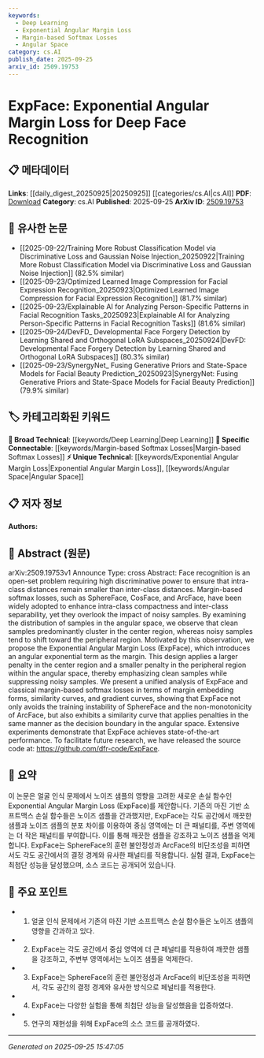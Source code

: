 ```yaml
---
keywords:
  - Deep Learning
  - Exponential Angular Margin Loss
  - Margin-based Softmax Losses
  - Angular Space
category: cs.AI
publish_date: 2025-09-25
arxiv_id: 2509.19753
---
```


<!-- KEYWORD_LINKING_METADATA:
{
  "processed_timestamp": "2025-09-25T15:47:05.746161",
  "vocabulary_version": "1.0",
  "selected_keywords": [
    "Deep Learning",
    "Exponential Angular Margin Loss",
    "Margin-based Softmax Losses",
    "Angular Space"
  ],
  "rejected_keywords": [],
  "similarity_scores": {
    "Deep Learning": 0.75,
    "Exponential Angular Margin Loss": 0.8,
    "Margin-based Softmax Losses": 0.78,
    "Angular Space": 0.72
  },
  "extraction_method": "AI_prompt_based",
  "budget_applied": true,
  "candidates_json": {
    "candidates": [
      {
        "surface": "Deep Face Recognition",
        "canonical": "Deep Learning",
        "aliases": [
          "Deep Face Recognition"
        ],
        "category": "broad_technical",
        "rationale": "Deep Face Recognition is a specific application of Deep Learning, which is a broad technical category.",
        "novelty_score": 0.45,
        "connectivity_score": 0.9,
        "specificity_score": 0.6,
        "link_intent_score": 0.75
      },
      {
        "surface": "Exponential Angular Margin Loss",
        "canonical": "Exponential Angular Margin Loss",
        "aliases": [
          "ExpFace"
        ],
        "category": "unique_technical",
        "rationale": "This is a novel loss function introduced in the paper, providing a unique technical concept for linking.",
        "novelty_score": 0.85,
        "connectivity_score": 0.65,
        "specificity_score": 0.9,
        "link_intent_score": 0.8
      },
      {
        "surface": "Margin-based Softmax Losses",
        "canonical": "Margin-based Softmax Losses",
        "aliases": [
          "SphereFace",
          "CosFace",
          "ArcFace"
        ],
        "category": "specific_connectable",
        "rationale": "These are well-known methods in face recognition, providing strong connectivity for related research.",
        "novelty_score": 0.5,
        "connectivity_score": 0.85,
        "specificity_score": 0.7,
        "link_intent_score": 0.78
      },
      {
        "surface": "Angular Space",
        "canonical": "Angular Space",
        "aliases": [],
        "category": "unique_technical",
        "rationale": "Angular Space is a specific concept used in the paper to describe the distribution of samples, important for understanding the proposed method.",
        "novelty_score": 0.7,
        "connectivity_score": 0.6,
        "specificity_score": 0.8,
        "link_intent_score": 0.72
      }
    ],
    "ban_list_suggestions": [
      "state-of-the-art",
      "source code",
      "training instability"
    ]
  },
  "decisions": [
    {
      "candidate_surface": "Deep Face Recognition",
      "resolved_canonical": "Deep Learning",
      "decision": "linked",
      "scores": {
        "novelty": 0.45,
        "connectivity": 0.9,
        "specificity": 0.6,
        "link_intent": 0.75
      }
    },
    {
      "candidate_surface": "Exponential Angular Margin Loss",
      "resolved_canonical": "Exponential Angular Margin Loss",
      "decision": "linked",
      "scores": {
        "novelty": 0.85,
        "connectivity": 0.65,
        "specificity": 0.9,
        "link_intent": 0.8
      }
    },
    {
      "candidate_surface": "Margin-based Softmax Losses",
      "resolved_canonical": "Margin-based Softmax Losses",
      "decision": "linked",
      "scores": {
        "novelty": 0.5,
        "connectivity": 0.85,
        "specificity": 0.7,
        "link_intent": 0.78
      }
    },
    {
      "candidate_surface": "Angular Space",
      "resolved_canonical": "Angular Space",
      "decision": "linked",
      "scores": {
        "novelty": 0.7,
        "connectivity": 0.6,
        "specificity": 0.8,
        "link_intent": 0.72
      }
    }
  ]
}
-->

# ExpFace: Exponential Angular Margin Loss for Deep Face Recognition

## 📋 메타데이터

**Links**: [[daily_digest_20250925|20250925]] [[categories/cs.AI|cs.AI]]
**PDF**: [Download](https://arxiv.org/pdf/2509.19753.pdf)
**Category**: cs.AI
**Published**: 2025-09-25
**ArXiv ID**: [2509.19753](https://arxiv.org/abs/2509.19753)

## 🔗 유사한 논문
- [[2025-09-22/Training More Robust Classification Model via Discriminative Loss and Gaussian Noise Injection_20250922|Training More Robust Classification Model via Discriminative Loss and Gaussian Noise Injection]] (82.5% similar)
- [[2025-09-23/Optimized Learned Image Compression for Facial Expression Recognition_20250923|Optimized Learned Image Compression for Facial Expression Recognition]] (81.7% similar)
- [[2025-09-23/Explainable AI for Analyzing Person-Specific Patterns in Facial Recognition Tasks_20250923|Explainable AI for Analyzing Person-Specific Patterns in Facial Recognition Tasks]] (81.6% similar)
- [[2025-09-24/DevFD_ Developmental Face Forgery Detection by Learning Shared and Orthogonal LoRA Subspaces_20250924|DevFD: Developmental Face Forgery Detection by Learning Shared and Orthogonal LoRA Subspaces]] (80.3% similar)
- [[2025-09-23/SynergyNet_ Fusing Generative Priors and State-Space Models for Facial Beauty Prediction_20250923|SynergyNet: Fusing Generative Priors and State-Space Models for Facial Beauty Prediction]] (79.9% similar)

## 🏷️ 카테고리화된 키워드
**🧠 Broad Technical**: [[keywords/Deep Learning|Deep Learning]]
**🔗 Specific Connectable**: [[keywords/Margin-based Softmax Losses|Margin-based Softmax Losses]]
**⚡ Unique Technical**: [[keywords/Exponential Angular Margin Loss|Exponential Angular Margin Loss]], [[keywords/Angular Space|Angular Space]]

## 📋 저자 정보

**Authors:** 

## 📄 Abstract (원문)

arXiv:2509.19753v1 Announce Type: cross 
Abstract: Face recognition is an open-set problem requiring high discriminative power to ensure that intra-class distances remain smaller than inter-class distances. Margin-based softmax losses, such as SphereFace, CosFace, and ArcFace, have been widely adopted to enhance intra-class compactness and inter-class separability, yet they overlook the impact of noisy samples. By examining the distribution of samples in the angular space, we observe that clean samples predominantly cluster in the center region, whereas noisy samples tend to shift toward the peripheral region. Motivated by this observation, we propose the Exponential Angular Margin Loss (ExpFace), which introduces an angular exponential term as the margin. This design applies a larger penalty in the center region and a smaller penalty in the peripheral region within the angular space, thereby emphasizing clean samples while suppressing noisy samples. We present a unified analysis of ExpFace and classical margin-based softmax losses in terms of margin embedding forms, similarity curves, and gradient curves, showing that ExpFace not only avoids the training instability of SphereFace and the non-monotonicity of ArcFace, but also exhibits a similarity curve that applies penalties in the same manner as the decision boundary in the angular space. Extensive experiments demonstrate that ExpFace achieves state-of-the-art performance. To facilitate future research, we have released the source code at: https://github.com/dfr-code/ExpFace.

## 📝 요약

이 논문은 얼굴 인식 문제에서 노이즈 샘플의 영향을 고려한 새로운 손실 함수인 Exponential Angular Margin Loss (ExpFace)를 제안합니다. 기존의 마진 기반 소프트맥스 손실 함수들은 노이즈 샘플을 간과했지만, ExpFace는 각도 공간에서 깨끗한 샘플과 노이즈 샘플의 분포 차이를 이용하여 중심 영역에는 더 큰 패널티를, 주변 영역에는 더 작은 패널티를 부여합니다. 이를 통해 깨끗한 샘플을 강조하고 노이즈 샘플을 억제합니다. ExpFace는 SphereFace의 훈련 불안정성과 ArcFace의 비단조성을 피하면서도 각도 공간에서의 결정 경계와 유사한 패널티를 적용합니다. 실험 결과, ExpFace는 최첨단 성능을 달성했으며, 소스 코드는 공개되어 있습니다.

## 🎯 주요 포인트

- 1. 얼굴 인식 문제에서 기존의 마진 기반 소프트맥스 손실 함수들은 노이즈 샘플의 영향을 간과하고 있다.
- 2. ExpFace는 각도 공간에서 중심 영역에 더 큰 페널티를 적용하여 깨끗한 샘플을 강조하고, 주변부 영역에서는 노이즈 샘플을 억제한다.
- 3. ExpFace는 SphereFace의 훈련 불안정성과 ArcFace의 비단조성을 피하면서, 각도 공간의 결정 경계와 유사한 방식으로 페널티를 적용한다.
- 4. ExpFace는 다양한 실험을 통해 최첨단 성능을 달성했음을 입증하였다.
- 5. 연구의 재현성을 위해 ExpFace의 소스 코드를 공개하였다.


---

*Generated on 2025-09-25 15:47:05*